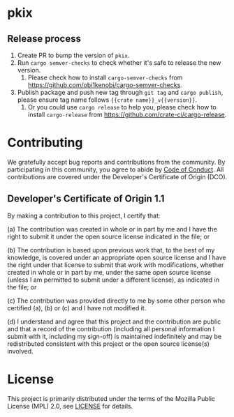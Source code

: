 # pkix

## Release process

1. Create PR to bump the version of `pkix`.
2. Run `cargo semver-checks` to check whether it's safe to release the new version.
   1. Please check how to install `cargo-semver-checks` from https://github.com/obi1kenobi/cargo-semver-checks.
3. Publish package and push new tag through `git tag` and `cargo publish`, please ensure tag name follows `{{crate name}}_v{{version}}`.
   1. Or you could use `cargo release` to help you, please check how to install `cargo-release` from https://github.com/crate-ci/cargo-release.

# Contributing

We gratefully accept bug reports and contributions from the community.
By participating in this community, you agree to abide by [Code of Conduct](./CODE_OF_CONDUCT.md).
All contributions are covered under the Developer's Certificate of Origin (DCO).

## Developer's Certificate of Origin 1.1

By making a contribution to this project, I certify that:

(a) The contribution was created in whole or in part by me and I
have the right to submit it under the open source license
indicated in the file; or

(b) The contribution is based upon previous work that, to the best
of my knowledge, is covered under an appropriate open source
license and I have the right under that license to submit that
work with modifications, whether created in whole or in part
by me, under the same open source license (unless I am
permitted to submit under a different license), as indicated
in the file; or

(c) The contribution was provided directly to me by some other
person who certified (a), (b) or (c) and I have not modified
it.

(d) I understand and agree that this project and the contribution
are public and that a record of the contribution (including all
personal information I submit with it, including my sign-off) is
maintained indefinitely and may be redistributed consistent with
this project or the open source license(s) involved.

# License

This project is primarily distributed under the terms of the Mozilla Public License (MPL) 2.0, see [LICENSE](./LICENSE) for details.
